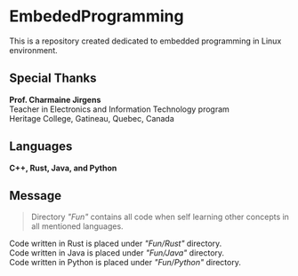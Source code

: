 # EmbededProgramming
This is a repository created dedicated to embedded programming in Linux environment.

## Special Thanks
**Prof. Charmaine Jirgens**  
Teacher in Electronics and Information Technology program  
Heritage College, Gatineau, Quebec, Canada  

## Languages
**C++, Rust, Java, and Python**  

## Message
> Directory *"Fun"* contains all code when self learning other concepts in all mentioned languages.  
  
Code written in Rust is placed under *"Fun/Rust"* directory.  
Code written in Java is placed under *"Fun/Java"* directory.  
Code written in Python is placed under *"Fun/Python"* directory.  
